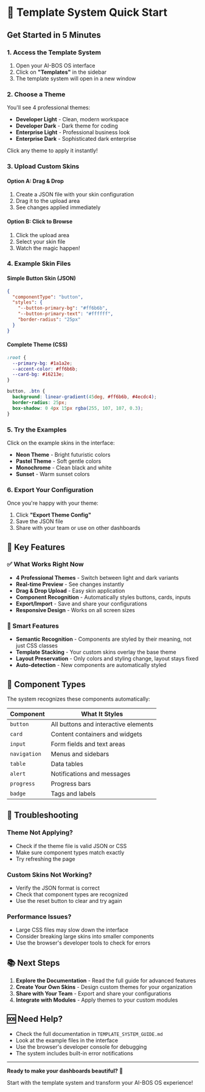 # 🚀 Template System Quick Start

## Get Started in 5 Minutes

### 1. Access the Template System

1. Open your AI-BOS OS interface
2. Click on **"Templates"** in the sidebar
3. The template system will open in a new window

### 2. Choose a Theme

You'll see 4 professional themes:

- **Developer Light** - Clean, modern workspace
- **Developer Dark** - Dark theme for coding
- **Enterprise Light** - Professional business look
- **Enterprise Dark** - Sophisticated dark enterprise

Click any theme to apply it instantly!

### 3. Upload Custom Skins

#### Option A: Drag & Drop
1. Create a JSON file with your skin configuration
2. Drag it to the upload area
3. See changes applied immediately

#### Option B: Click to Browse
1. Click the upload area
2. Select your skin file
3. Watch the magic happen!

### 4. Example Skin Files

#### Simple Button Skin (JSON)
```json
{
  "componentType": "button",
  "styles": {
    "--button-primary-bg": "#ff6b6b",
    "--button-primary-text": "#ffffff",
    "border-radius": "25px"
  }
}
```

#### Complete Theme (CSS)
```css
:root {
  --primary-bg: #1a1a2e;
  --accent-color: #ff6b6b;
  --card-bg: #16213e;
}

button, .btn {
  background: linear-gradient(45deg, #ff6b6b, #4ecdc4);
  border-radius: 25px;
  box-shadow: 0 4px 15px rgba(255, 107, 107, 0.3);
}
```

### 5. Try the Examples

Click on the example skins in the interface:
- **Neon Theme** - Bright futuristic colors
- **Pastel Theme** - Soft gentle colors
- **Monochrome** - Clean black and white
- **Sunset** - Warm sunset colors

### 6. Export Your Configuration

Once you're happy with your theme:
1. Click **"Export Theme Config"**
2. Save the JSON file
3. Share with your team or use on other dashboards

## 🎯 Key Features

### ✅ What Works Right Now
- **4 Professional Themes** - Switch between light and dark variants
- **Real-time Preview** - See changes instantly
- **Drag & Drop Upload** - Easy skin application
- **Component Recognition** - Automatically styles buttons, cards, inputs
- **Export/Import** - Save and share your configurations
- **Responsive Design** - Works on all screen sizes

### 🔧 Smart Features
- **Semantic Recognition** - Components are styled by their meaning, not just CSS classes
- **Template Stacking** - Your custom skins overlay the base theme
- **Layout Preservation** - Only colors and styling change, layout stays fixed
- **Auto-detection** - New components are automatically styled

## 🎨 Component Types

The system recognizes these components automatically:

| Component | What It Styles |
|-----------|----------------|
| `button` | All buttons and interactive elements |
| `card` | Content containers and widgets |
| `input` | Form fields and text areas |
| `navigation` | Menus and sidebars |
| `table` | Data tables |
| `alert` | Notifications and messages |
| `progress` | Progress bars |
| `badge` | Tags and labels |

## 🚨 Troubleshooting

### Theme Not Applying?
- Check if the theme file is valid JSON or CSS
- Make sure component types match exactly
- Try refreshing the page

### Custom Skins Not Working?
- Verify the JSON format is correct
- Check that component types are recognized
- Use the reset button to clear and try again

### Performance Issues?
- Large CSS files may slow down the interface
- Consider breaking large skins into smaller components
- Use the browser's developer tools to check for errors

## 📚 Next Steps

1. **Explore the Documentation** - Read the full guide for advanced features
2. **Create Your Own Skins** - Design custom themes for your organization
3. **Share with Your Team** - Export and share your configurations
4. **Integrate with Modules** - Apply themes to your custom modules

## 🆘 Need Help?

- Check the full documentation in `TEMPLATE_SYSTEM_GUIDE.md`
- Look at the example files in the interface
- Use the browser's developer console for debugging
- The system includes built-in error notifications

---

**Ready to make your dashboards beautiful?** 🎨

Start with the template system and transform your AI-BOS OS experience! 